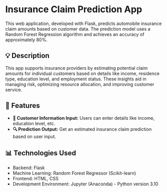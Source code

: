 # Insurance Claim Prediction App

This web application, developed with Flask, predicts automobile insurance claim amounts based on customer data. The prediction model uses a Random Forest Regression algorithm and achieves an accuracy of approximately 80%.

## 💡 Description
This app supports insurance providers by estimating potential claim amounts for individual customers based on details like income, residence type, education level, and employment status. These insights aid in managing risk, optimizing resource allocation, and improving customer service.

## 📝 Features
- **💬 Customer Information Input:** Users can enter details like income, education level, etc.
- **🔍 Prediction Output:** Get an estimated insurance claim prediction based on user input.

## 📊 Technologies Used
- Backend: Flask
- Machine Learning: Random Forest Regressor (Scikit-learn)
- Frontend: HTML, CSS
- Development Environment: Jupyter (Anaconda) - Python version 3.10
